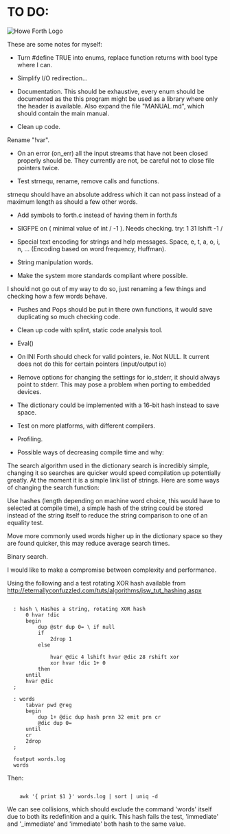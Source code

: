 TO DO:
======

![Howe Forth Logo](https://raw.github.com/howerj/c-forth/master/logo.png "By the power of HOWE FORTH!")


These are some notes for myself:

* Turn #define TRUE into enums, replace function returns with bool type
where I can.

* Simplify I/O redirection...

* Documentation. This should be exhaustive, every enum should be documented
as the this program might be used as a library where only the header is
available. Also expand the file "MANUAL.md", which should contain the main
manual.

* Clean up code.

Rename "\!var".

* On an error (on_err) all the input streams that have not been closed properly
should be. They currently are not, be careful not to close file pointers twice.

* Test strnequ, rename, remove calls and functions.

strnequ should have an absolute address which it can not pass instead of a
maximum length as should a few other words.

* Add symbols to forth.c instead of having them in forth.fs

* SIGFPE on ( minimal value of int / -1 ). Needs checking.
  try:
  1 31 lshift -1 /

* Special text encoding for strings and help messages.
  Space, e, t, a, o, i, n, ... (Encoding based on word frequency, Huffman).

* String manipulation words.

* Make the system more standards compliant where possible.

I should not go out of my way to do so, just renaming a few things and checking
how a few words behave.

* Pushes and Pops should be put in there own functions, it would save
duplicating so much checking code.

* Clean up code with splint, static code analysis tool.

* Eval()

* On INI Forth should check for valid pointers, ie. Not NULL. It current does
not do this for certain pointers (input/output io)

* Remove options for changing the settings for io_stderr, it should always
point to stderr. This may pose a problem when porting to embedded devices.

* The dictionary could be implemented with a 16-bit hash instead to save
space.

* Test on more platforms, with different compilers.

* Profiling.

* Possible ways of decreasing compile time and why: 

The search algorithm used in the dictionary search is incredibly simple,
changing it so searches are quicker would speed compilation up potentially
greatly. At the moment it is a simple link list of strings. Here are
some ways of changing the search function:

Use hashes (length depending on machine word choice, this would have to
selected at compile time), a simple hash of the string could
be stored instead of the string itself to reduce the string comparison to one of
an equality test.

Move more commonly used words higher up in the dictionary space so they are
found quicker, this may reduce average search times.

Binary search.

I would like to make a compromise between complexity and performance.

Using the following and a test rotating XOR hash available from 
http://eternallyconfuzzled.com/tuts/algorithms/jsw_tut_hashing.aspx


~~~

  : hash \ Hashes a string, rotating XOR hash
      0 hvar !dic
      begin
          dup @str dup 0= \ if null
          if
              2drop 1       
          else
              
              hvar @dic 4 lshift hvar @dic 28 rshift xor
              xor hvar !dic 1+ 0
          then
      until
      hvar @dic
  ;

  : words
      tabvar pwd @reg 
      begin
          dup 1+ @dic dup hash prnn 32 emit prn cr
          @dic dup 0=   
      until
      cr
      2drop
  ;

  foutput words.log
  words

~~~

Then:

~~~

    awk '{ print $1 }' words.log | sort | uniq -d

~~~

We can see collisions, which should exclude the command 'words' itself due to
both its redefinition and a quirk. This hash fails the test, 'immediate' and
'_immediate' and 'immediate' both hash to the same value.
